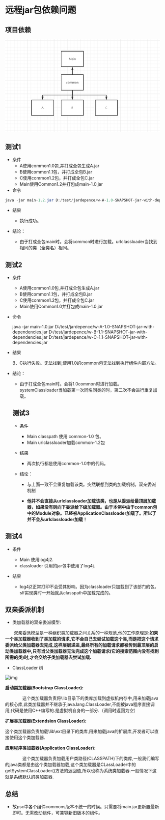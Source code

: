 # 远程jar包依赖问题
## 项目依赖

![image-20210525152040538](image/image-20210525152040538.png)

## 测试1

- 条件
  - A使用common1.0包,并打成全包生成A.jar
  - B使用common1.1包，并打成全包B.jar
  - C使用common1.2包，并打成全包C.jar
  - Main使用Common1.2并打包成main-1.0.jar
- 命令

```java
java -jar main-1.2.jar D:/test/jardepence/w-A-1.0-SNAPSHOT-jar-with-dependencies.jar D:/test/jardepence/w-B-1.1-SNAPSHOT-jar-with-dependencies.jar D:/test/jardepence/w-C-1.1-SNAPSHOT-jar-with-dependencies.jar
```

- 结果
  - 执行成功。

- 结论：
  - 由于打成全包main时。会将common时进行加载。urlclassloader当找到相同的类（全类名）相同。

## 测试2

- 条件
  - A使用common1.0包,并打成全包生成A.jar
  - B使用common1.1包，并打成全包B.jar
  - C使用common1.2包，并打成全包C.jar
  - Main使用Common1.0并打包成main-1.0.jar

- 命令

  java -jar main-1.0.jar D:/test/jardepence/w-A-1.0-SNAPSHOT-jar-with-dependencies.jar D:/test/jardepence/w-B-1.1-SNAPSHOT-jar-with-dependencies.jar D:/test/jardepence/w-C-1.1-SNAPSHOT-jar-with-dependencies.jar

- 结果

  B、C执行失败。无法找到,使用1.0的common包无法找到执行组件内部方法。

- 结论：

  - 由于打成全包main时。会将1.0common时进行加载。systemClassloader当加载第一次同名同类的时，第二次不会进行重复加载。

  

  

  ## 测试3

  - 条件
    - Main classpath 使用 common-1.0 包。
    - Main urlclassloader加载common-1.2包

  - 结果

    - 两次执行都是使用common-1.0中的代码。

  - 结论：

    - 与上面一致不会重复加载该类。突然联想到类的加载机制。双亲委派机制

    - **他并不会直接从urlclassloader加载该类，也是从委派给最顶层加载器，如果没有则向下委派给下级加载器。由于本例中由于common包中的Module对象。已经被ApplicationClassloader加载了。所以了并不会从urlclassloader加载！**

## 测试4 

- 条件
  - Main 使用log4j2.
  - classloader 引用的jar包中使用了log4j.

- 结果
  - log4j2正常打印不会受其影响。因为classloader只加载到了该部门的包。slf实现类时一开始就从classpath中加载完成的。





## 双亲委派机制

- 类加载器的双亲委派模型:

　　双亲委派模型是一种组织类加载器之间关系的一种规范,他的工作原理是:**如果一个类加载器收到了类加载的请求,它不会自己去尝试加载这个类,而是把这个请求委派给父类加载器去完成,这样层层递进,最终所有的加载请求都被传到最顶层的启动类加载器中,只有当父类加载器无法完成这个加载请求(它的搜索范围内没有找到所需的类)时,才会交给子类加载器去尝试加载.**

- ClassLoader 树

![img](https://upload-images.jianshu.io/upload_images/2025271-bc7b0cebbf242d1d.png?imageMogr2/auto-orient/strip|imageView2/2/w/572/format/webp)



**启动类加载器(Bootstrap ClassLoader):**

　　　　这个类加载器负责将\lib目录下的类库加载到虚拟机内存中,用来加载java的核心库,此类加载器并不继承于java.lang.ClassLoader,不能被java程序直接调用,代码是使用C++编写的.是虚拟机自身的一部分.（调用时返回为空）

**扩展类加载器(Extendsion ClassLoader):**

这个类加载器负责加载\lib\ext目录下的类库,用来加载java的扩展库,开发者可以直接使用这个类加载器.

**应用程序类加载器(Application ClassLoader):**

　　　　这个类加载器负责加载用户类路径(CLASSPATH)下的类库,一般我们编写的java类都是由这个类加载器加载,这个类加载器是CLassLoader中的getSystemClassLoader()方法的返回值,所以也称为系统类加载器.一般情况下这就是系统默认的类加载器.





## 总结

- 故psc中各个组件commons版本不统一的时候。只需要将main.jar更新置最新即可。无需改动组件，可兼容新旧版本的组件。







